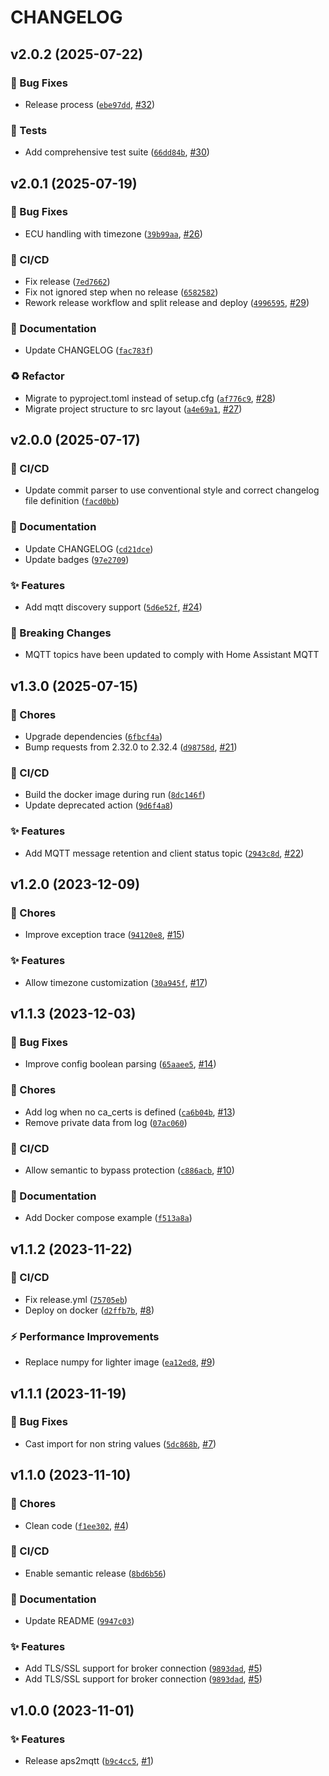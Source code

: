 # CHANGELOG
## v2.0.2 (2025-07-22)
### 🐛 Bug Fixes
- Release process ([`ebe97dd`](https://github.com/fligneul/aps2mqtt/commit/ebe97dd1fbd98f8e464065475c92daa715973783), [#32](https://github.com/fligneul/aps2mqtt/pull/32))
### 🧪 Tests
- Add comprehensive test suite ([`66dd84b`](https://github.com/fligneul/aps2mqtt/commit/66dd84b95fa297197863cebe72c0bd605703e323), [#30](https://github.com/fligneul/aps2mqtt/pull/30))
## v2.0.1 (2025-07-19)
### 🐛 Bug Fixes
- ECU handling with timezone ([`39b99aa`](https://github.com/fligneul/aps2mqtt/commit/39b99aa57473d751fc1211e2ecd486fc40739927), [#26](https://github.com/fligneul/aps2mqtt/pull/26))
### 🚀 CI/CD
- Fix release ([`7ed7662`](https://github.com/fligneul/aps2mqtt/commit/7ed7662d6d4463068d3393ed1b39e7971cb586ad))
- Fix not ignored step when no release ([`6582582`](https://github.com/fligneul/aps2mqtt/commit/6582582e4fb483d50b304405669a8171d1d11dd2))
- Rework release workflow and split release and deploy ([`4996595`](https://github.com/fligneul/aps2mqtt/commit/499659539ef83f659c5ef106e7eab841e53cf772), [#29](https://github.com/fligneul/aps2mqtt/pull/29))
### 📝 Documentation
- Update CHANGELOG ([`fac783f`](https://github.com/fligneul/aps2mqtt/commit/fac783fdbc45f79e0fecaa8af9c04aa2fd97700c))
### ♻️ Refactor
- Migrate to pyproject.toml instead of setup.cfg ([`af776c9`](https://github.com/fligneul/aps2mqtt/commit/af776c9213367dc103515073e2a83f8932c1da9d), [#28](https://github.com/fligneul/aps2mqtt/pull/28))
- Migrate project structure to src layout ([`a4e69a1`](https://github.com/fligneul/aps2mqtt/commit/a4e69a19e52e097b85c58e2c8b65bd0f564e6b6e), [#27](https://github.com/fligneul/aps2mqtt/pull/27))
## v2.0.0 (2025-07-17)
### 🚀 CI/CD
- Update commit parser to use conventional style and correct changelog file definition ([`facd0bb`](https://github.com/fligneul/aps2mqtt/commit/facd0bb42bc932dc25a58ebe0d48d273fa454cbd))
### 📝 Documentation
- Update CHANGELOG ([`cd21dce`](https://github.com/fligneul/aps2mqtt/commit/cd21dce88e142c27a18b9f0fbea5469985534c95))
- Update badges ([`97e2709`](https://github.com/fligneul/aps2mqtt/commit/97e270959073e3ba3b217544c023ac5ffcb21de4))
### ✨ Features
- Add mqtt discovery support ([`5d6e52f`](https://github.com/fligneul/aps2mqtt/commit/5d6e52fb8c7f55346cef208b6d12a46a0e4c34ca), [#24](https://github.com/fligneul/aps2mqtt/pull/24))
### 🚨 Breaking Changes
- MQTT topics have been updated to comply with Home Assistant MQTT
## v1.3.0 (2025-07-15)
### 🧹 Chores
- Upgrade dependencies ([`6fbcf4a`](https://github.com/fligneul/aps2mqtt/commit/6fbcf4a6b6f7050352cc767152b9da6041a28669))
- Bump requests from 2.32.0 to 2.32.4 ([`d98758d`](https://github.com/fligneul/aps2mqtt/commit/d98758d92a9d88f409bee3684f6494284ae74a32), [#21](https://github.com/fligneul/aps2mqtt/pull/21))
### 🚀 CI/CD
- Build the docker image during run ([`8dc146f`](https://github.com/fligneul/aps2mqtt/commit/8dc146f7017ac30ced8c8adf9fb5fd05994b8ef9))
- Update deprecated action ([`9d6f4a8`](https://github.com/fligneul/aps2mqtt/commit/9d6f4a8e1870c58208fb57a5791e1cb2080b515e))
### ✨ Features
- Add MQTT message retention and client status topic ([`2943c8d`](https://github.com/fligneul/aps2mqtt/commit/2943c8d9560bab2cd683cb31f5c3c4e422f0836e), [#22](https://github.com/fligneul/aps2mqtt/pull/22))
## v1.2.0 (2023-12-09)
### 🧹 Chores
- Improve exception trace ([`94120e8`](https://github.com/fligneul/aps2mqtt/commit/94120e8243623292ca1ac98717391d5da44b05a9), [#15](https://github.com/fligneul/aps2mqtt/pull/15))
### ✨ Features
- Allow timezone customization ([`30a945f`](https://github.com/fligneul/aps2mqtt/commit/30a945f5883a4de78a3a3a3e8cc68f4d5fba0a9d), [#17](https://github.com/fligneul/aps2mqtt/pull/17))
## v1.1.3 (2023-12-03)
### 🐛 Bug Fixes
- Improve config boolean parsing ([`65aaee5`](https://github.com/fligneul/aps2mqtt/commit/65aaee56a3a66ce591a9c5b25326f1bdbdc7c137), [#14](https://github.com/fligneul/aps2mqtt/pull/14))
### 🧹 Chores
- Add log when no ca_certs is defined ([`ca6b04b`](https://github.com/fligneul/aps2mqtt/commit/ca6b04b06fc1ec28b1ef49a740042cb6eac86f36), [#13](https://github.com/fligneul/aps2mqtt/pull/13))
- Remove private data from log ([`07ac060`](https://github.com/fligneul/aps2mqtt/commit/07ac060252c4cafcbc32b1b8cdbb75d6a58fac8a))
### 🚀 CI/CD
- Allow semantic to bypass protection ([`c886acb`](https://github.com/fligneul/aps2mqtt/commit/c886acb4c0249057821e93f74e7d62ca4dd65448), [#10](https://github.com/fligneul/aps2mqtt/pull/10))
### 📝 Documentation
- Add Docker compose example ([`f513a8a`](https://github.com/fligneul/aps2mqtt/commit/f513a8a15237de90be0a0f828e9406dce4b92ed2))
## v1.1.2 (2023-11-22)
### 🚀 CI/CD
- Fix release.yml ([`75705eb`](https://github.com/fligneul/aps2mqtt/commit/75705ebdaa9c8b567ce3cee77999e8a12ae0db84))
- Deploy on docker ([`d2ffb7b`](https://github.com/fligneul/aps2mqtt/commit/d2ffb7b218fcc3f3e74c9212d25125c8bce4f554), [#8](https://github.com/fligneul/aps2mqtt/pull/8))
### ⚡ Performance Improvements
- Replace numpy for lighter image ([`ea12ed8`](https://github.com/fligneul/aps2mqtt/commit/ea12ed8f3d381e72b6651a4282c9132c2df20187), [#9](https://github.com/fligneul/aps2mqtt/pull/9))
## v1.1.1 (2023-11-19)
### 🐛 Bug Fixes
- Cast import for non string values ([`5dc868b`](https://github.com/fligneul/aps2mqtt/commit/5dc868b6b9780d13f5b66d8fe67a60c502c90be1), [#7](https://github.com/fligneul/aps2mqtt/pull/7))
## v1.1.0 (2023-11-10)
### 🧹 Chores
- Clean code ([`f1ee302`](https://github.com/fligneul/aps2mqtt/commit/f1ee302ca8672313e28db371c2f8e58e37e984af), [#4](https://github.com/fligneul/aps2mqtt/pull/4))
### 🚀 CI/CD
- Enable semantic release ([`8bd6b56`](https://github.com/fligneul/aps2mqtt/commit/8bd6b569bc542dd20b7bbb3d255f805b0e2101a5))
### 📝 Documentation
- Update README ([`9947c03`](https://github.com/fligneul/aps2mqtt/commit/9947c037e9c35ca172a16e81eb6246bd5b730774))
### ✨ Features
- Add TLS/SSL support for broker connection ([`9893dad`](https://github.com/fligneul/aps2mqtt/commit/9893dad8250a353eac3bf87d9c2cbe4b8518c94e), [#5](https://github.com/fligneul/aps2mqtt/pull/5))
- Add TLS/SSL support for broker connection ([`9893dad`](https://github.com/fligneul/aps2mqtt/commit/9893dad8250a353eac3bf87d9c2cbe4b8518c94e), [#5](https://github.com/fligneul/aps2mqtt/pull/5))
## v1.0.0 (2023-11-01)
### ✨ Features
- Release aps2mqtt ([`b9c4cc5`](https://github.com/fligneul/aps2mqtt/commit/b9c4cc5a47bc2d3a8475431f2a8b06027afdc191), [#1](https://github.com/fligneul/aps2mqtt/pull/1))

